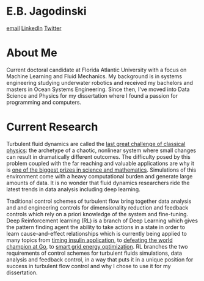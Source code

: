 # E.B. Jagodinski

[email](ejagodin@fau.edu)
[LinkedIn](http://www.linkedin.com/in/eric-jagodinski)
[Twitter](https://twitter.com/EricJagodinski)

# About Me

Current doctoral candidate at Florida Atlantic University with a focus on Machine Learning and Fluid Mechanics. 
My background is in systems engineering studying underwater robotics and received my bachelors and masters in 
Ocean Systems Engineering. Since then, I've moved into Data Science and Physics for my dissertation where I 
found a passion for programming and computers.

# Current Research

Turbulent fluid dynamics are called the [last great challenge of classical physics](https://cosmosmagazine.com/science/physics/turbulence-trouble/): 
the archetype of a chaotic, 
nonlinear system where small changes can result in dramatically different outcomes. The difficulty posed 
by this problem coupled with the far reaching and valuable applications are why it is [one of the biggest 
prizes in science and mathematics](https://theconversation.com/millennium-prize-the-navier-stokes-existence-and-uniqueness-problem-4244). 
Simulations of this environment come with a heavy computational burden 
and generate large amounts of data. It is no wonder that fluid dynamics researchers ride the latest trends 
in data analysis including deep learning. 

Traditional control schemes of turbulent flow bring together data analysis and and engineering controls for 
dimensionality reduction and feedback controls which rely on a priori knowledge of the system and fine-tuning. 
Deep Reinforcement learning (RL) is a branch of  Deep Learning which gives the pattern finding agent the ability 
to take actions in a state in order to learn cause-and-effect relationships which is currently being applied to many 
topics from [timing insulin application](https://arxiv.org/abs/2009.09051), 
to [defeating the world champion at Go](https://www.nature.com/articles/nature16961), 
to [smart grid energy optimization](https://ieeexplore.ieee.org/document/8468674). 
RL branches the two requirements of control schemes for turbulent fluids simulations, data analysis and feedback control, 
in a way that puts it in a unique position for success in turbulent flow control and why I chose to use it for my dissertation.

<!---
E-B-Jagodinski/E-B-Jagodinski is a ✨ special ✨ repository because its `README.md` (this file) appears on your GitHub profile.
You can click the Preview link to take a look at your changes.
--->
